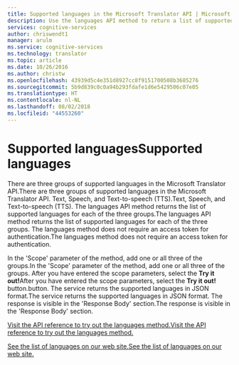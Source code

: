```yaml
---
title: Supported languages in the Microsoft Translator API | Microsoft Docs
description: Use the languages API method to return a list of supported languages for each of the three Microsoft Translator API language groups.
services: cognitive-services
author: chriswendt1
manager: arulm
ms.service: cognitive-services
ms.technology: translator
ms.topic: article
ms.date: 10/26/2016
ms.author: christw
ms.openlocfilehash: 43939d5c4e351d8927cc8f9151700508b3685276
ms.sourcegitcommit: 5b9d839c0c0a94b293fdafe1d6e5429506c07e05
ms.translationtype: HT
ms.contentlocale: nl-NL
ms.lasthandoff: 08/02/2018
ms.locfileid: "44553260"
---
```

# <a name="supported-languages"></a><span data-ttu-id="37ac9-103">Supported languages</span><span class="sxs-lookup"><span data-stu-id="37ac9-103">Supported languages</span></span>

<span data-ttu-id="37ac9-104">There are three groups of supported languages in the Microsoft Translator API.</span><span class="sxs-lookup"><span data-stu-id="37ac9-104">There are three groups of supported languages in the Microsoft Translator API.</span></span> <span data-ttu-id="37ac9-105">Text, Speech, and Text-to-speech (TTS).</span><span class="sxs-lookup"><span data-stu-id="37ac9-105">Text, Speech, and Text-to-speech (TTS).</span></span> <span data-ttu-id="37ac9-106">The languages API method returns the list of supported languages for each of the three groups.</span><span class="sxs-lookup"><span data-stu-id="37ac9-106">The languages API method returns the list of supported languages for each of the three groups.</span></span> <span data-ttu-id="37ac9-107">The languages method does not require an access token for authentication.</span><span class="sxs-lookup"><span data-stu-id="37ac9-107">The languages method does not require an access token for authentication.</span></span>

<span data-ttu-id="37ac9-108">In the 'Scope' parameter of the method, add one or all three of the groups.</span><span class="sxs-lookup"><span data-stu-id="37ac9-108">In the 'Scope' parameter of the method, add one or all three of the groups.</span></span> <span data-ttu-id="37ac9-109">After you have entered the scope parameters, select the **Try it out!**</span><span class="sxs-lookup"><span data-stu-id="37ac9-109">After you have entered the scope parameters, select the **Try it out!**</span></span> <span data-ttu-id="37ac9-110">button.</span><span class="sxs-lookup"><span data-stu-id="37ac9-110">button.</span></span> <span data-ttu-id="37ac9-111">The service returns the supported languages in JSON format.</span><span class="sxs-lookup"><span data-stu-id="37ac9-111">The service returns the supported languages in JSON format.</span></span> <span data-ttu-id="37ac9-112">The response is visible in the 'Response Body' section.</span><span class="sxs-lookup"><span data-stu-id="37ac9-112">The response is visible in the 'Response Body' section.</span></span>

[<span data-ttu-id="37ac9-113">Visit the API reference to try out the languages method.</span><span class="sxs-lookup"><span data-stu-id="37ac9-113">Visit the API reference to try out the languages method.</span></span>](http://docs.microsofttranslator.com/languages.html)

[<span data-ttu-id="37ac9-114">See the list of languages on our web site.</span><span class="sxs-lookup"><span data-stu-id="37ac9-114">See the list of languages on our web site.</span></span>](https://www.microsoft.com/translator/languages.aspx)
